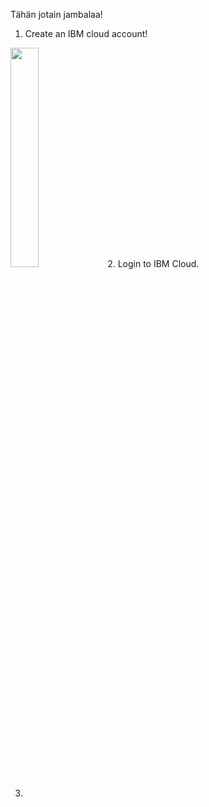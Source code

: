  Tähän jotain jambalaa!
 
 1. Create an IBM cloud account!
 
 
 <img src="https://raw.githubusercontent.com/jaanae/devops-workshop/master/cloud_login.png" width="30%" height="30%">
 2. Login to IBM Cloud.
 

3. 
